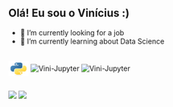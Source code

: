 ## Olá! Eu sou o Vinícius :) 

- 🔭 I’m currently looking for a job
- 🌱 I’m currently learning about Data Science

<div style="display: inline_block"><br>
  <img align="center" alt="Vini-Python" height="30" width="40" src="https://raw.githubusercontent.com/devicons/devicon/master/icons/python/python-original.svg">
  <img align="center" alt="Vini-Jupyter" height="30" width="40" src="https://cdn.jsdelivr.net/gh/devicons/devicon/icons/jupyter/jupyter-original-wordmark.svg">
  <img align="center" alt="Vini-Jupyter" height="30" width="40" src="https://cdn.jsdelivr.net/gh/devicons/devicon/icons/pandas/pandas-original-wordmark.svg">
</div>
          
##

<div> 
  <a href = "mailto:vteixeira4000@gmail.com"><img src="https://img.shields.io/badge/-Gmail-%23333?style=for-the-badge&logo=gmail&logoColor=white" target="_blank"></a>
  <a href="https://www.linkedin.com/in/vin%C3%ADcius-teixeira-guarnieri/" target="_blank"><img src="https://img.shields.io/badge/-LinkedIn-%230077B5?style=for-the-badge&logo=linkedin&logoColor=white" target="_blank"></a>   
</div>


          
          
